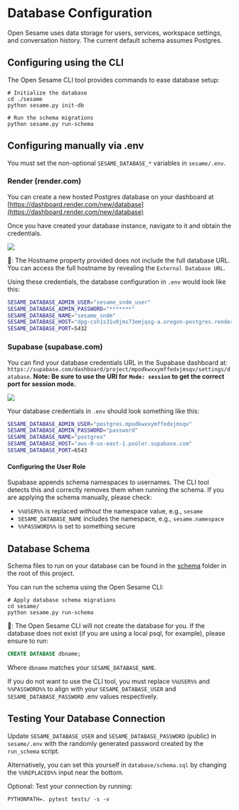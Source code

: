# Database Configuration

Open Sesame uses data storage for users, services, workspace settings, and conversation history. The current default schema assumes Postgres.

## Configuring using the CLI

The Open Sesame CLI tool provides commands to ease database setup:

```shell
# Initialize the database
cd ./sesame
python sesame.py init-db

# Run the schema migrations
python sesame.py run-schema
```

## Configuring manually via .env

You must set the non-optional `SESAME_DATABASE_*` variables in `sesame/.env`.

### Render (render.com)

You can create a new hosted Postgres database on your dashboard at [https://dashboard.render.com/new/database](https://dashboard.render.com/new/database)

Once you have created your database instance, navigate to it and obtain the credentials.

![](./render.png)

🛑: The Hostname property provided does not include the full database URL. You can access the full hostname by revealing the `External Database URL`.

Using these credentials, the database configuration in `.env` would look like this:

```bash
SESAME_DATABASE_ADMIN_USER="sesame_sndm_user"
SESAME_DATABASE_ADMIN_PASSWORD="*******"
SESAME_DATABASE_NAME="sesame_sndm"
SESAME_DATABASE_HOST="dpg-csh1s31u0jms73emjqsg-a.oregon-postgres.render.com"
SESAME_DATABASE_PORT=5432
```

### Supabase (supabase.com)

You can find your database credentials URL in the Supabase dashboard at: `https://supabase.com/dashboard/project/mpodkwxxymffedxjmsqv/settings/database`. **Note: Be sure to use the URI for `Mode: session` to get the correct port for session mode.**

![](./supabaseurl.png)

Your database credentials in `.env` should look something like this:

```bash
SESAME_DATABASE_ADMIN_USER="postgres.mpodkwxxymffedxjmsqv"
SESAME_DATABASE_ADMIN_PASSWORD="password"
SESAME_DATABASE_NAME="postgres"
SESAME_DATABASE_HOST="aws-0-us-east-1.pooler.supabase.com"
SESAME_DATABASE_PORT=6543
```

#### Configuring the User Role

Supabase appends schema namespaces to usernames. The CLI tool detects this and correctly removes them when running the schema. If you are applying the schema manually, please check:

- `%%USER%%` is replaced _without_ the namespace value, e.g., `sesame`
- `SESAME_DATABASE_NAME` includes the namespace, e.g., `sesame.namespace`
- `%%PASSWORD%%` is set to something secure

## Database Schema

Schema files to run on your database can be found in the [schema](./../schema/) folder in the root of this project.

You can run the schema using the Open Sesame CLI:

```shell
# Apply database schema migrations
cd sesame/
python sesame.py run-schema
```

🛑: The Open Sesame CLI will not create the database for you. If the database does not exist (if you are using a local psql, for example), please ensure to run:

```sql
CREATE DATABASE dbname;
```

Where `dbname` matches your `SESAME_DATABASE_NAME`.

If you do not want to use the CLI tool, you must replace `%%USER%%` and `%%PASSWORD%%` to align with your `SESAME_DATABASE_USER` and `SESAME_DATABASE_PASSWORD` .env values respectively.

## Testing Your Database Connection

Update `SESAME_DATABASE_USER` and `SESAME_DATABASE_PASSWORD` (public) in `sesame/.env` with the randomly generated password created by the `run_schema` script.

Alternatively, you can set this yourself in `database/schema.sql` by changing the `%%REPLACED%%` input near the bottom.

Optional: Test your connection by running:

```shell
PYTHONPATH=. pytest tests/ -s -v
```